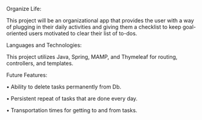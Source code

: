 Organize Life:

This project will be an organizational app that provides the user with a way of plugging in their daily activities and giving them a checklist to keep goal-oriented users motivated to clear their list of to-dos.


Languages and Technologies:

This project utilizes Java, Spring, MAMP, and Thymeleaf for routing, controllers, and templates.


Future Features:

•	Ability to delete tasks permanently from Db.

•	Persistent repeat of tasks that are done every day.

•	Transportation times for getting to and from tasks.

